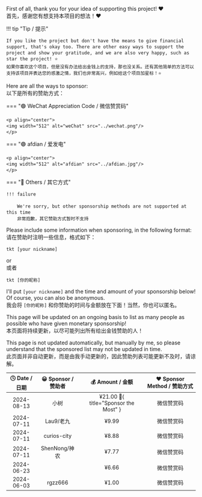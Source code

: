 First of all, thank you for your idea of supporting this project! ❤️  
首先，感谢您有想支持本项目的想法！❤️

!!! tip "Tip / 提示"

    If you like the project but don't have the means to give financial support, that's okay too. There are other easy ways to support the project and show your gratitude, and we are also very happy, such as star the project! ⭐  
    如果你喜欢这个项目，但是没有办法给出金钱上的支持，那也没关系。还有其他简单的方法可以支持该项目并表达您的感激之情，我们也非常高兴，例如给这个项目加星标！⭐

Here are all the ways to sponsor:  
以下是所有的赞助方式：

=== "🟢 WeChat Appreciation Code / 微信赞赏码"

    <p align="center">
    <img width="512" alt="weChat" src="../wechat.png"/>
    </p>

=== "🟣 afdian / 爱发电"

    <p align="center">
    <img width="512" alt="afdian" src="../afdian.jpg"/>
    </p>

=== "🔵 Others / 其它方式"

    !!! failure

        We're sorry, but other sponsorship methods are not supported at this time  
        非常抱歉，其它赞助方式暂时不支持

Please include some information when sponsoring, in the following format:  
请在赞助时注明一些信息，格式如下：

```linenums="0"
tkt [your nickname]
```

or  
或者

```linenums="0"
tkt [你的昵称]
```

I'll put `[your nickname]` and the time and amount of your sponsorship below! Of course, you can also be anonymous.  
我会将 `[你的昵称]` 和你赞助的时间与金额放在下面！当然，你也可以匿名。

This page will be updated on an ongoing basis to list as many people as possible who have given monetary sponsorship!  
本页面将持续更新，以尽可能列出所有给出金钱赞助的人！

This page is not updated automatically, but manually by me, so please understand that the sponsored list may not be updated in time.  
此页面并非自动更新，而是由我手动更新的，因此赞助列表可能更新不及时，请谅解。

| 🕓 Date / 日期 | 😀 Sponsor / 赞助者 |              💰 Amount / 金额               | ❤️ Sponsor Method / 赞助方式 |
| :-----------: | :----------------: | :----------------------------------------: | :-------------------------: |
|  2024-08-13   |        小树        | ¥21.00 :crown:{ title="Sponsor the Most" } |         微信赞赏码          |
|  2024-07-11   |     Lau9/老九      |                   ¥9.99                    |         微信赞赏码          |
|  2024-07-11   |    curios-city     |                   ¥8.88                    |         微信赞赏码          |
|  2024-07-11   |   ShenNong/神农    |                   ¥7.77                    |         微信赞赏码          |
|  2024-06-23   |                    |                   ¥6.66                    |         微信赞赏码          |
|  2024-06-03   |      rgzz666       |                   ¥1.00                    |         微信赞赏码          |
